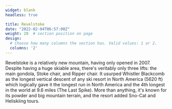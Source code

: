 ```yaml
---
widget: blank
headless: true

title: Revelstoke
date: "2022-02-04T06:57:00Z"
weight: 20  # section position on page
design:
  # Choose how many columns the section has. Valid values: 1 or 2.
  columns: '2'
---
```


Revelstoke is a relatively new mountain, having only opened in 2007. Despite having a huge skiable area, there's veritably only three lifts: the main gondola, Stoke chair, and Ripper chair. It usurped Whistler Blackcomb as the longest vertical descent of any ski resort in North America (5620 ft) which logically gave it the longest run in North America and the 4th longest in the world at 9.6 miles (The Last Spike). More than anything, it's known for its powder and big mountain terrain, and the resort added Sno-Cat and Heliskiing tours. 